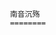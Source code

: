                                           南音沉殇
                                           ========
